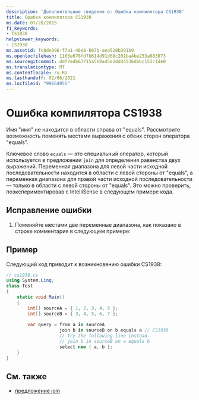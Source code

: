 ```yaml
---
description: 'Дополнительные сведения о: Ошибка компилятора CS1938'
title: Ошибка компилятора CS1938
ms.date: 07/20/2015
f1_keywords:
- CS1938
helpviewer_keywords:
- CS1938
ms.assetid: fc8de996-f7a1-46e8-b07b-aea520b391b9
ms.openlocfilehash: 1165e676fd7b614d91d68c201ba4be253a683073
ms.sourcegitcommit: ddf7edb67715a5b9a45e3dd44536dabc153c1de0
ms.translationtype: MT
ms.contentlocale: ru-RU
ms.lasthandoff: 02/06/2021
ms.locfileid: "99664955"
---
```

# <a name="compiler-error-cs1938"></a>Ошибка компилятора CS1938

Имя "имя" не находится в области справа от "equals". Рассмотрите возможность поменять местами выражения с обеих сторон оператора "equals".  
  
 Ключевое слово `equals` — это специальный оператор, который используется в предложении `join` для определения равенства двух выражений. Переменная диапазона для левой части исходной последовательности находится в области с левой стороны от "equals", а переменная диапазона для правой части исходной последовательности — только в области с левой стороны от "equals". Это можно проверить, поэкспериментировав с IntelliSense в следующем примере кода.  
  
## <a name="to-correct-this-error"></a>Исправление ошибки  
  
1. Поменяйте местами две переменные диапазона, как показано в строке комментария в следующем примере:  
  
## <a name="example"></a>Пример  

 Следующий код приводит к возникновению ошибки CS1938:  
  
```csharp  
// cs1938.cs  
using System.Linq;  
class Test  
{  
    static void Main()  
    {  
        int[] sourceA = { 1, 2, 3, 4, 5 };  
        int[] sourceB = { 3, 4, 5, 6, 7 };  
  
        var query = from a in sourceA  
                    join b in sourceB on b equals a // CS1938  
                    // Try the following line instead.  
                    // join b in sourceB on a equals b  
                    select new { a, b };  
    }  
}  
```  
  
## <a name="see-also"></a>См. также

- [предложение join](../language-reference/keywords/join-clause.md)
